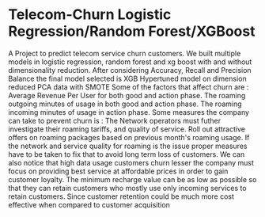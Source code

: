 # Telecom-Churn Logistic Regression/Random Forest/XGBoost
A Project to predict telecom service churn customers. 
We built multiple models in logistic regression, random forest and xg boost with and without dimensionality reduction.
After considering Accuracy, Recall and Precision Balance the final model selected is XGB Hypertuned model on dimension reduced PCA data with SMOTE
Some of the factors that affect churn are :
  Average Revenue Per User for both good and action phase.
  The roaming outgoing minutes of usage in both good and action phase.
  The roaming incoming minutes of usage in action phase.
Some measures the company can take to prevent churn is :
  The Network operators must futher investigate their roaming tariffs, and quality of service.
  Roll out attractive offers on roaming packages based on previous month's roaming usage.
  If the network and service quality for roaming is the issue proper measures have to be taken to fix that to avoid long term loss of customers.
  We can also notice that high data usage customers churn lesser the company must focus on providing best service at affordable prices in order to gain customer loyalty.
  The minimum recharge value can be as low as possible so that they can retain customers who mostly use only incoming services to retain customers. Since customer retention could be much more cost effective when compared to customer acquisition
